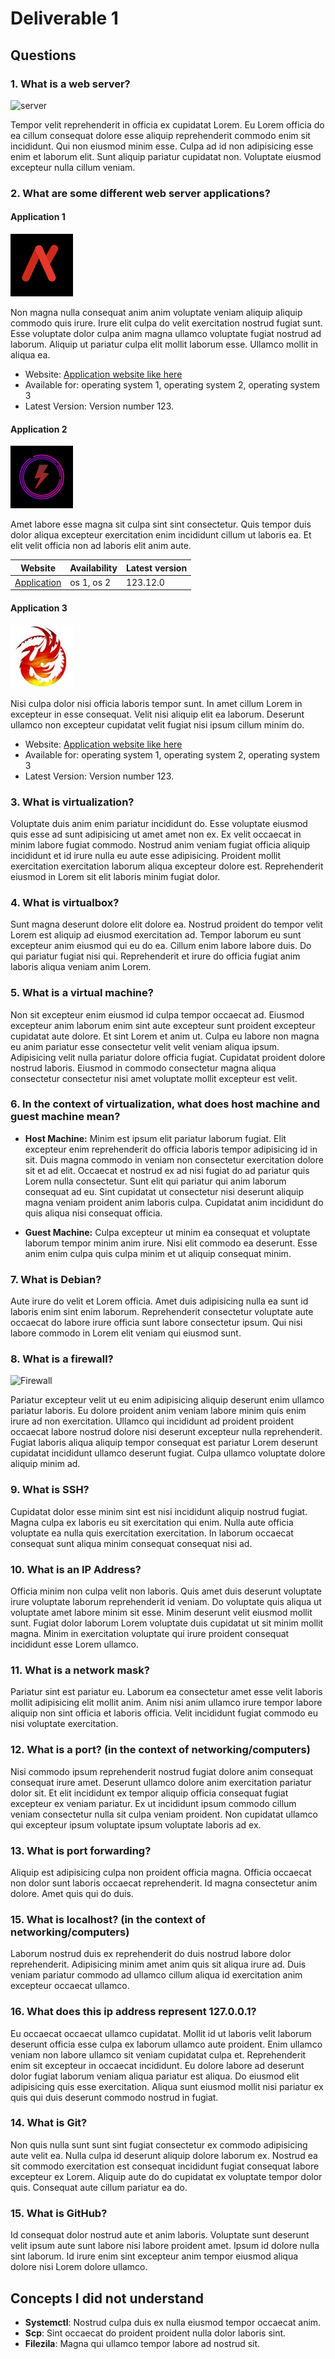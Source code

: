 # Deliverable 1

## Questions
### 1. What is a web server?

![server](https://www.c-sharpcorner.com/UploadFile/c8b86e/introduction-to-web-server/Images/web%20Servar.jpg)

Tempor velit reprehenderit in officia ex cupidatat Lorem. Eu Lorem officia do ea cillum consequat dolore esse aliquip reprehenderit commodo enim sit incididunt. Qui non eiusmod minim esse. Culpa ad id non adipisicing esse enim et laborum elit. Sunt aliquip pariatur cupidatat non. Voluptate eiusmod excepteur nulla cillum veniam.

### 2. What are some different web server applications?

#### Application 1

![ap1](app1.png)

Non magna nulla consequat anim anim voluptate veniam aliquip aliquip commodo quis irure. Irure elit culpa do velit exercitation nostrud fugiat sunt. Esse voluptate dolor culpa anim magna ullamco voluptate fugiat nostrud ad laborum. Aliquip ut pariatur culpa elit mollit laborum esse. Ullamco mollit in aliqua ea.

* Website: [Application website like here](https://google.com)
* Available for: operating system 1, operating system 2, operating system 3
* Latest Version: Version number 123.

#### Application 2

![ap2](app2.png)

Amet labore esse magna sit culpa sint sint consectetur. Quis tempor duis dolor aliqua excepteur exercitation enim incididunt cillum ut laboris ea. Et elit velit officia non ad laboris elit anim aute.

| Website                           | Availability | Latest version |
| --------------------------------- | ------------ | -------------- |
| [Application](https://cis106.com) | os 1, os 2   | 123.12.0       |


#### Application 3

![ap3](app3.jpeg)

Nisi culpa dolor nisi officia laboris tempor sunt. In amet cillum Lorem in excepteur in esse consequat. Velit nisi aliquip elit ea laborum. Deserunt ullamco non excepteur cupidatat velit fugiat nisi ipsum cillum minim do.

* Website: [Application website like here](https://google.com)
* Available for: operating system 1, operating system 2, operating system 3
* Latest Version: Version number 123.


### 3. What is virtualization?
Voluptate duis anim enim pariatur incididunt do. Esse voluptate eiusmod quis esse ad sunt adipisicing ut amet amet non ex. Ex velit occaecat in minim labore fugiat commodo. Nostrud anim veniam fugiat officia aliquip incididunt et id irure nulla eu aute esse adipisicing. Proident mollit exercitation exercitation laborum aliqua excepteur dolore est. Reprehenderit eiusmod in Lorem sit elit laboris minim fugiat dolor.

### 4. What is virtualbox?
Sunt magna deserunt dolore elit dolore ea. Nostrud proident do tempor velit Lorem est aliquip ad eiusmod exercitation ad. Tempor laborum eu sunt excepteur anim eiusmod qui eu do ea. Cillum enim labore labore duis. Do qui pariatur fugiat nisi qui. Reprehenderit et irure do officia fugiat anim laboris aliqua veniam anim Lorem.

### 5. What is a virtual machine?
Non sit excepteur enim eiusmod id culpa tempor occaecat ad. Eiusmod excepteur anim laborum enim sint aute excepteur sunt proident excepteur cupidatat aute dolore. Et sint Lorem et anim ut. Culpa eu labore non magna eu anim pariatur esse consectetur velit velit veniam aliqua ipsum. Adipisicing velit nulla pariatur dolore officia fugiat. Cupidatat proident dolore nostrud laboris. Eiusmod in commodo consectetur magna aliqua consectetur consectetur nisi amet voluptate mollit excepteur est velit.

### 6. In the context of virtualization, what does host machine and guest machine mean?
* **Host Machine:** Minim est ipsum elit pariatur laborum fugiat. Elit excepteur enim reprehenderit do officia laboris tempor adipisicing id in sit. Duis magna commodo in veniam non consectetur exercitation dolore sit et ad elit. Occaecat et nostrud ex ad nisi fugiat do ad pariatur quis Lorem nulla consectetur. Sunt elit qui pariatur qui anim laborum consequat ad eu. Sint cupidatat ut consectetur nisi deserunt aliquip magna veniam proident anim laboris culpa. Cupidatat anim incididunt do quis aliqua nisi consequat officia.

* **Guest Machine:** Culpa excepteur ut minim ea consequat et voluptate laborum tempor minim anim irure. Nisi elit commodo ea deserunt. Esse anim enim culpa quis culpa minim et ut aliquip consequat minim.

### 7. What is Debian?
Aute irure do velit et Lorem officia. Amet duis adipisicing nulla ea sunt id laboris enim sint enim laborum. Reprehenderit consectetur voluptate aute occaecat do labore irure officia sunt labore consectetur ipsum. Qui nisi labore commodo in Lorem elit veniam qui eiusmod sunt.

### 8. What is a firewall?

![Firewall](https://exa.net.uk/wp-content/uploads/2021/06/What-is-a-firewall.png)

Pariatur excepteur velit ut eu enim adipisicing aliquip deserunt enim ullamco pariatur laboris. Eu dolore proident anim veniam labore minim quis enim irure ad non exercitation. Ullamco qui incididunt ad proident proident occaecat labore nostrud dolore nisi deserunt excepteur nulla reprehenderit. Fugiat laboris aliqua aliquip tempor consequat est pariatur Lorem deserunt cupidatat incididunt ullamco deserunt fugiat. Culpa ullamco voluptate dolore aliquip minim ad.

### 9. What is SSH?
Cupidatat dolor esse minim sint est nisi incididunt aliquip nostrud fugiat. Magna culpa ex laboris eu sit exercitation qui enim. Nulla aute officia voluptate ea nulla quis exercitation exercitation. In laborum occaecat consequat sunt aliqua minim consequat consequat nisi ad.

### 10. What is an IP Address?
Officia minim non culpa velit non laboris. Quis amet duis deserunt voluptate irure voluptate laborum reprehenderit id veniam. Do voluptate quis aliqua ut voluptate amet labore minim sit esse. Minim deserunt velit eiusmod mollit sunt. Fugiat dolor laborum Lorem voluptate duis cupidatat ut sit minim mollit magna. Minim in exercitation voluptate qui irure proident consequat incididunt esse Lorem ullamco.

### 11. What is a network mask?
Pariatur sint est pariatur eu. Laborum ea consectetur amet esse velit laboris mollit adipisicing elit mollit anim. Anim nisi anim ullamco irure tempor labore aliquip non sint officia et laboris officia. Velit incididunt fugiat commodo eu nisi voluptate exercitation.

### 12. What is a port? (in the context of networking/computers)
Nisi commodo ipsum reprehenderit nostrud fugiat dolore anim consequat consequat irure amet. Deserunt ullamco dolore anim exercitation pariatur dolor sit. Et elit incididunt ex tempor aliquip officia consequat fugiat excepteur ex veniam pariatur. Ex ut incididunt ipsum commodo cillum veniam consectetur nulla sit culpa veniam proident. Non cupidatat ullamco qui excepteur ipsum voluptate ipsum voluptate laboris ad ex.

### 13. What is port forwarding?
Aliquip est adipisicing culpa non proident officia magna. Officia occaecat non dolor sunt laboris occaecat reprehenderit. Id magna consectetur anim dolore. Amet quis qui do duis.

### 15. What is localhost? (in the context of networking/computers)
Laborum nostrud duis ex reprehenderit do duis nostrud labore dolor reprehenderit. Adipisicing minim amet anim quis sit aliqua irure ad. Duis veniam pariatur commodo ad ullamco cillum aliqua id exercitation anim excepteur occaecat ullamco.

### 16. What does this ip address represent 127.0.0.1?
Eu occaecat occaecat ullamco cupidatat. Mollit id ut laboris velit laborum deserunt officia esse culpa ex laborum ullamco aute proident. Enim ullamco veniam non labore ullamco sit veniam cupidatat culpa et. Reprehenderit enim sit excepteur in occaecat incididunt. Eu dolore labore ad deserunt dolor fugiat laborum veniam aliqua pariatur est aliqua. Do eiusmod elit adipisicing quis esse exercitation. Aliqua sunt eiusmod mollit nisi pariatur ex quis qui duis deserunt commodo nostrud in fugiat.

### 14. What is Git?
Non quis nulla sunt sunt sint fugiat consectetur ex commodo adipisicing aute velit ea. Nulla culpa id deserunt aliquip dolore laborum ex. Nostrud ea sit commodo exercitation est consequat incididunt fugiat consequat labore excepteur ex Lorem. Aliquip aute do do cupidatat ex voluptate tempor dolor quis. Consequat aute cillum pariatur ea do.

### 15. What is GitHub?
Id consequat dolor nostrud aute et anim laboris. Voluptate sunt deserunt velit ipsum aute sunt labore nisi labore proident amet. Ipsum id dolore nulla sint laborum. Id irure enim sint excepteur anim tempor eiusmod aliqua dolore nisi Lorem dolore ullamco.

## Concepts I did not understand
* **Systemctl**: Nostrud culpa duis ex nulla eiusmod tempor occaecat anim.
* **Scp**: Sint occaecat do proident proident nulla dolor laboris sint.
* **Filezila**: Magna qui ullamco tempor labore ad nostrud sit.
